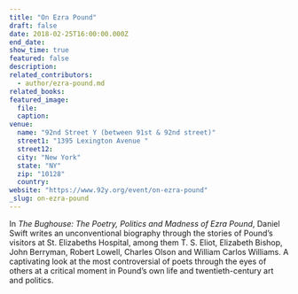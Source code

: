 ```yaml
---
title: "On Ezra Pound"
draft: false
date: 2018-02-25T16:00:00.000Z
end_date:
show_time: true
featured: false
description:
related_contributors:
  - author/ezra-pound.md
related_books:
featured_image:
  file:
  caption:
venue:
  name: "92nd Street Y (between 91st & 92nd street)"
  street1: "1395 Lexington Avenue "
  street12:
  city: "New York"
  state: "NY"
  zip: "10128"
  country:
website: "https://www.92y.org/event/on-ezra-pound"
_slug: on-ezra-pound
---
```


In _The Bughouse: The Poetry, Politics and Madness of Ezra Pound_, Daniel Swift writes an unconventional biography through the stories of Pound’s visitors at St. Elizabeths Hospital, among them T. S. Eliot, Elizabeth Bishop, John Berryman, Robert Lowell, Charles Olson and William Carlos Williams. A captivating look at the most controversial of poets through the eyes of others at a critical moment in Pound’s own life and twentieth-century art and politics.
